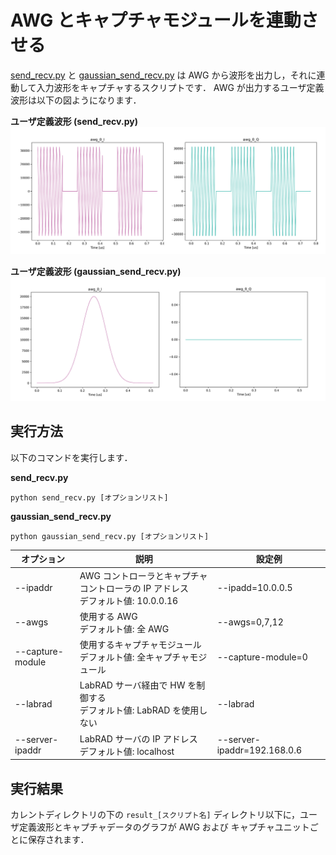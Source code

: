 # AWG とキャプチャモジュールを連動させる

[send_recv.py](./send_recv.py) と [gaussian_send_recv.py](./gaussian_send_recv.py) は AWG から波形を出力し，それに連動して入力波形をキャプチャするスクリプトです．
AWG が出力するユーザ定義波形は以下の図ようになります．

**ユーザ定義波形 (send_recv.py)**  
![AWG 0 波形](./img/send_recv_wave.png)

**ユーザ定義波形 (gaussian_send_recv.py)**  
![AWG 4 波形](./img/gaussian_awg_wave.png)


## 実行方法

以下のコマンドを実行します．

**send_recv.py**  
```
python send_recv.py [オプションリスト]
```

**gaussian_send_recv.py**  
```
python gaussian_send_recv.py [オプションリスト]
```

|  オプション  |  説明 | 設定例 |
| ---- | ---- | ---- |
|--ipaddr| AWG コントローラとキャプチャコントローラの IP アドレス <br> デフォルト値: 10.0.0.16 | --ipadd=10.0.0.5 |
|--awgs| 使用する AWG <br> デフォルト値: 全 AWG | --awgs=0,7,12 |
|--capture-module| 使用するキャプチャモジュール <br> デフォルト値: 全キャプチャモジュール | --capture-module=0 |
|--labrad| LabRAD サーバ経由で HW を制御する <br> デフォルト値: LabRAD を使用しない| --labrad |
|--server-ipaddr| LabRAD サーバの IP アドレス <br> デフォルト値: localhost | --server-ipaddr=192.168.0.6 |

## 実行結果

カレントディレクトリの下の `result_[スクリプト名]` ディレクトリ以下に，ユーザ定義波形とキャプチャデータのグラフが AWG および キャプチャユニットごとに保存されます．
